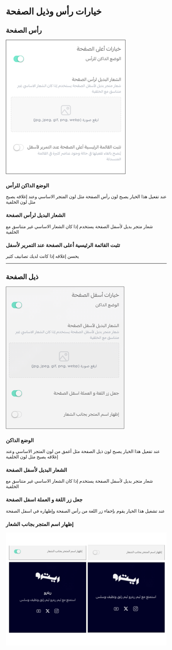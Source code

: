 
# خيارات رأس وذيل الصفحة

## رأس الصفحة

![header-option](/img/theme-options/header-options.png)

### الوضع الداكن للرأس
عند تفعيل هذا الخيار يصبح لون رأس الصفحة مثل لون المتجر الاساسي
وعند إغلاقه يصيح مثل لون الخلفية

### الشعار البديل لرأس الصفحة
شعار متجر بديل ﻷسفل الصفحة يستخدم إذا كان الشعار الاساسي غير متناسق مع الخلفية

### تثبت القائمة الرئيسية أعلى الصفحة عند التمرير لأسفل
يحسن إغلاقه إذا كانت لديك تصانيف كثير

---

## ذيل الصفحة

![footer-option](/img/theme-options/footer-options.png)

### الوضع الداكن
عند تفعيل هذا الخيار يصبح لون ذيل الصفحة مثل أغمق من لون المتجر الاساسي
وعند إغلاقه يصيح مثل لون الخلفية

### الشعار البديل لأسفل الصفحة
شعار متجر بديل ﻷسفل الصفحة يستخدم إذا كان الشعار الاساسي غير متناسق مع الخلفية

### جعل زر اللغة و العملة اسفل الصفحة
عند تشغيل هذا الخيار يقوم بإخفاء زر اللغة من رأس الصفحة وإظهاره في اسفل الصفحة

### إظهار اسم المتجر بجانب الشعار

![logo-text](/img/theme-options/logo-text.png)